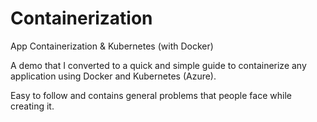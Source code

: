 # Containerization
App Containerization &amp; Kubernetes (with Docker)

A demo that I converted to a quick and simple guide to containerize any application using Docker and Kubernetes (Azure).

Easy to follow and contains general problems that people face while creating it.

